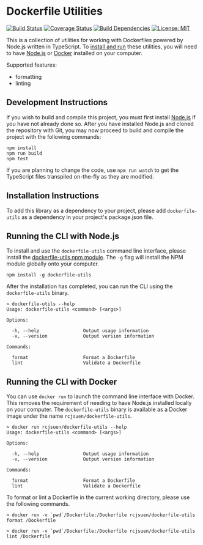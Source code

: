 # Dockerfile Utilities

[![Build Status](https://travis-ci.org/rcjsuen/dockerfile-utils.svg?branch=master)](https://travis-ci.org/rcjsuen/dockerfile-utils) [![Coverage Status](https://coveralls.io/repos/github/rcjsuen/dockerfile-utils/badge.svg?branch=master)](https://coveralls.io/github/rcjsuen/dockerfile-utils?branch=master) [![Build Dependencies](https://david-dm.org/rcjsuen/dockerfile-utils.svg)](https://david-dm.org/rcjsuen/dockerfile-utils) [![License: MIT](https://img.shields.io/badge/License-MIT-yellow.svg)](https://opensource.org/licenses/MIT)

This is a collection of utilities for working with Dockerfiles powered by Node.js written in TypeScript.
To [install and run](#installation-instructions) these utilities, you will need to have [Node.js](https://nodejs.org/en/download/) or [Docker](https://www.docker.com/get-docker) installed on your computer.

Supported features:
- formatting
- linting

## Development Instructions

If you wish to build and compile this project, you must first install [Node.js](https://nodejs.org/en/download/) if you have not already done so.
After you have installed Node.js and cloned the repository with Git, you may now proceed to build and compile the project with the following commands:

```
npm install
npm run build
npm test
```

If you are planning to change the code, use `npm run watch` to get the TypeScript files transpiled on-the-fly as they are modified.

## Installation Instructions

To add this library as a dependency to your project, please add `dockerfile-utils` as a dependency in your project's package.json file.

## Running the CLI with Node.js

To install and use the `dockerfile-utils` command line interface, please install the [dockerfile-utils npm module](https://www.npmjs.com/package/dockerfile-utils).
The `-g` flag will install the NPM module globally onto your computer.

```
npm install -g dockerfile-utils
```

After the installation has completed, you can run the CLI using the `dockerfile-utils` binary.

```
> dockerfile-utils --help
Usage: dockerfile-utils <command> [<args>]

Options:

  -h, --help                Output usage information
  -v, --version             Output version information

Commands:

  format                    Format a Dockerfile
  lint                      Validate a Dockerfile
```

## Running the CLI with Docker

You can use `docker run` to launch the command line interface with Docker.
This removes the requirement of needing to have Node.js installed locally on your computer.
The `dockerfile-utils` binary is available as a Docker image under the name `rcjsuen/dockerfile-utils`.

```
> docker run rcjsuen/dockerfile-utils --help
Usage: dockerfile-utils <command> [<args>]

Options:

  -h, --help                Output usage information
  -v, --version             Output version information

Commands:

  format                    Format a Dockerfile
  lint                      Validate a Dockerfile
```

To format or lint a Dockerfile in the current working directory, please use the following commands.
```
> docker run -v `pwd`/Dockerfile:/Dockerfile rcjsuen/dockerfile-utils format /Dockerfile
```
```
> docker run -v `pwd`/Dockerfile:/Dockerfile rcjsuen/dockerfile-utils lint /Dockerfile
```
